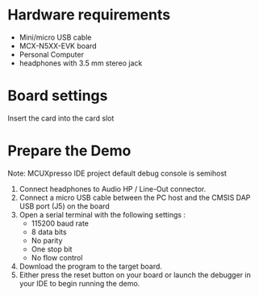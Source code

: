 Hardware requirements
=====================
- Mini/micro USB cable
- MCX-N5XX-EVK board
- Personal Computer
- headphones with 3.5 mm stereo jack

Board settings
============
Insert the card into the card slot

Prepare the Demo
===============
Note: MCUXpresso IDE project default debug console is semihost
1.  Connect headphones to Audio HP / Line-Out connector.
2.  Connect a micro USB cable between the PC host and the CMSIS DAP USB port (J5) on the board
3.  Open a serial terminal with the following settings :
    - 115200 baud rate
    - 8 data bits
    - No parity
    - One stop bit
    - No flow control
4.  Download the program to the target board.
5.  Either press the reset button on your board or launch the debugger in your IDE to begin running the demo.

